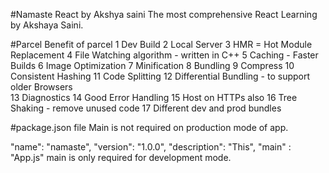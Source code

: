 #Namaste React by Akshya saini
The most comprehensive React Learning by Akshaya Saini.

#Parcel
Benefit of parcel
1 Dev Build
2 Local Server
3 HMR = Hot Module Replacement
4 File Watching algorithm - written in C++
5 Caching - Faster Builds
6 Image Optimization
7 Minification
8 Bundling
9 Compress
10 Consistent Hashing
11 Code Splitting
12 Differential Bundling - to support older Browsers  
13 Diagnostics
14 Good Error Handling
15 Host on HTTPs also
16 Tree Shaking - remove unused code
17 Different dev and prod bundles

#package.json file
Main is not required on production mode of app.

"name": "namaste",
"version": "1.0.0",
"description": "This",
"main" : "App.js"
main is only required for development mode.
